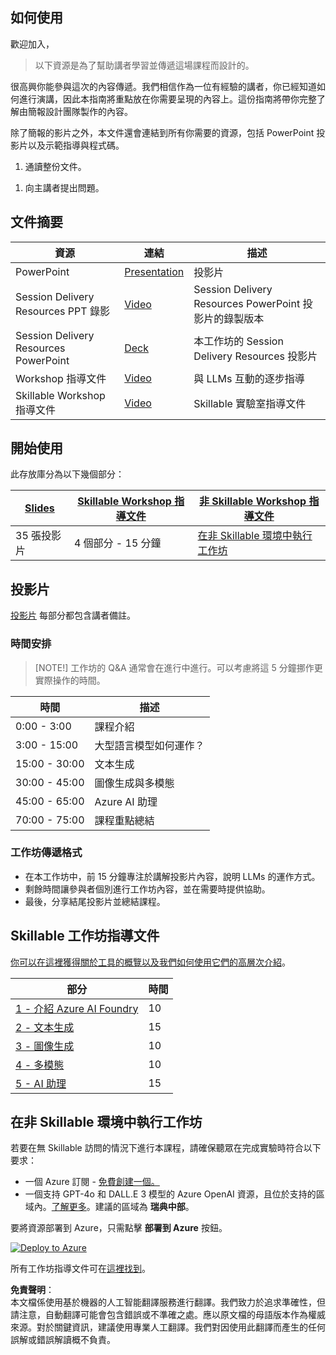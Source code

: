 ## 如何使用

歡迎加入，

> 以下資源是為了幫助講者學習並傳遞這場課程而設計的。

很高興你能參與這次的內容傳遞。我們相信作為一位有經驗的講者，你已經知道如何進行演講，因此本指南將重點放在你需要呈現的內容上。這份指南將帶你完整了解由簡報設計團隊製作的內容。

除了簡報的影片之外，本文件還會連結到所有你需要的資源，包括 PowerPoint 投影片以及示範指導與程式碼。

1. 通讀整份文件。
<!-- 1. 觀看簡報影片 -->
1. 向主講者提出問題。

## 文件摘要

| 資源                | 連結                              | 描述         |
|-------------------|----------------------------------|-------------------|
| PowerPoint        | [Presentation](https://aka.ms/AAryqzi) | 投影片 |
| Session Delivery Resources PPT 錄影     | [Video](https://aka.ms/AAs7etz) | Session Delivery Resources PowerPoint 投影片的錄製版本 |
| Session Delivery Resources PowerPoint |  [Deck](https://aka.ms/AAs7mfu) | 本工作坊的 Session Delivery Resources 投影片 |
| Workshop 指導文件 |  [Video](/lab/Workshop%20Instructions/00_Introduction.md) | 與 LLMs 互動的逐步指導 |
| Skillable Workshop 指導文件 |  [Video](/lab/Skillable%20Workshop%20Instructions/00_Introduction.md) | Skillable 實驗室指導文件 |

## 開始使用

此存放庫分為以下幾個部分：

| [Slides](https://aka.ms/AAryqzi) | [Skillable Workshop 指導文件](/lab/Skillable%20Workshop%20Instructions/00_Introduction.md) | [非 Skillable Workshop 指導文件](/lab/Workshop%20Instructions/00_Introduction.md) | 
|-------------------|---------------------------|--------------------------------------
| 35 張投影片  | 4 個部分 - 15 分鐘 | [在非 Skillable 環境中執行工作坊](/lab/Workshop%20Instructions/00_Introduction.md) |

## 投影片

[投影片](https://aka.ms/AAryqzi) 每部分都包含講者備註。

### 時間安排

> [NOTE!]
> 工作坊的 Q&A 通常會在進行中進行。可以考慮將這 5 分鐘挪作更實際操作的時間。

| 時間        | 描述 
--------------|-------------
0:00 - 3:00   | 課程介紹 
3:00 - 15:00  | 大型語言模型如何運作？ 
15:00 - 30:00 | 文本生成
30:00 - 45:00 | 圖像生成與多模態
45:00 - 65:00 | Azure AI 助理
70:00 - 75:00 | 課程重點總結

### 工作坊傳遞格式

- 在本工作坊中，前 15 分鐘專注於講解投影片內容，說明 LLMs 的運作方式。 
- 剩餘時間讓參與者個別進行工作坊內容，並在需要時提供協助。
- 最後，分享結尾投影片並總結課程。

## Skillable 工作坊指導文件

[你可以在這裡獲得關於工具的概覽以及我們如何使用它們的高層次介紹](/lab/Skillable%20Workshop%20Instructions/01_Set_up.md)。

| 部分 | 時間 | 
-------------------------------------------------------------------------------------------------------|---------|
|  [1 - 介紹 Azure AI Foundry](/lab/Skillable%20Workshop%20Instructions/01_Set_up.md) | 10       | 
|  [2 - 文本生成](/lab/Skillable%20Workshop%20Instructions/02_Text_Generation.md) | 15   |
|  [3 - 圖像生成](/lab/Skillable%20Workshop%20Instructions/03_Image_Generation.md) | 10   | [Link](../../../session-delivery-resources) | 15       | 
|  [4 - 多模態](/lab/Skillable%20Workshop%20Instructions/04_Multimodal_Interfaces.md) | 10  | 
|  [5 - AI 助理](/lab/Skillable%20Workshop%20Instructions/05_AI_Assistants.md) | 15  | [Link](../../../session-delivery-resources)  |

## 在非 Skillable 環境中執行工作坊

若要在無 Skillable 訪問的情況下進行本課程，請確保聽眾在完成實驗時符合以下要求：

- 一個 Azure 訂閱 - [免費創建一個。](https://azure.microsoft.com/free/cognitive-services?WT.mc_id=aiml-132569-bethanycheum)
- 一個支持 GPT-4o 和 DALL.E 3 模型的 Azure OpenAI 資源，且位於支持的區域內。[了解更多](https://learn.microsoft.com/en-us/azure/ai-services/openai/concepts/models#assistants-preview?WT.mc_id=aiml-132569-bethanycheum)。建議的區域為 **瑞典中部**。

要將資源部署到 Azure，只需點擊 **部署到 Azure** 按鈕。

[![Deploy to Azure](https://aka.ms/deploytoazurebutton)](https://portal.azure.com/#create/Microsoft.Template/uri/https%3A%2F%2Fraw.githubusercontent.com%2Fmicrosoft%2Faitour-interact-with-llms%2Fmain%2Flab%2FWorkshop%20Instructions%2Fassets%2FAITour24_WKR540_Template.json)

所有工作坊指導文件可在[這裡找到](/lab/Workshop%20Instructions/00_Introduction.md)。

**免責聲明**：  
本文檔係使用基於機器的人工智能翻譯服務進行翻譯。我們致力於追求準確性，但請注意，自動翻譯可能會包含錯誤或不準確之處。應以原文檔的母語版本作為權威來源。對於關鍵資訊，建議使用專業人工翻譯。我們對因使用此翻譯而產生的任何誤解或錯誤解讀概不負責。
